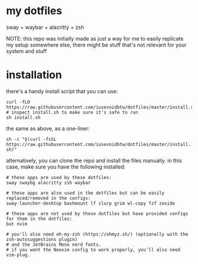 # my dotfiles

sway + waybar + alacritty + zsh

NOTE: this repo was initially made as just a way for me to easily replicate my setup somewhere else, there might be stuff that's not relevant for your system and stuff

# installation

there's a handy install script that you can use:

```
curl -fLO https://raw.githubusercontent.com/iusevoidbtw/dotfiles/master/install.sh
# inspect install.sh to make sure it's safe to run
sh install.sh
```

the same as above, as a one-liner:

`sh -c "$(curl -fsSL https://raw.githubusercontent.com/iusevoidbtw/dotfiles/master/install.sh)"`

alternatively, you can clone the repo and install the files manually. in this case, make sure you have the following installed:

```
# these apps are used by these dotfiles:
sway swaybg alacritty zsh waybar

# these apps are also used in the dotfiles but can be easily replaced/removed in the configs:
sway-launcher-desktop bashmount lf slurp grim wl-copy fzf zoxide

# these apps are not used by these dotfiles but have provided configs for them in the dotfiles:
bat nvim

# you'll also need oh-my-zsh (https://ohmyz.sh/) (optionally with the zsh-autosuggestions plugin)
# and the JetBrains Mono nerd fonts.
# if you want the Neovim config to work properly, you'll also need vim-plug.
```
